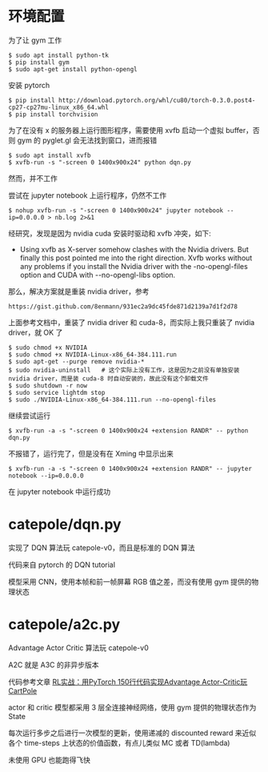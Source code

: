 环境配置
==========

为了让 gym 工作
```
$ sudo apt install python-tk
$ pip install gym
$ sudo apt-get install python-opengl
```

安装 pytorch
```
$ pip install http://download.pytorch.org/whl/cu80/torch-0.3.0.post4-cp27-cp27mu-linux_x86_64.whl
$ pip install torchvision
```

为了在没有 x 的服务器上运行图形程序，需要使用 xvfb 启动一个虚拟 buffer，否则 gym 的 pyglet.gl 会无法找到窗口，进而报错
```
$ sudo apt install xvfb
$ xvfb-run -s "-screen 0 1400x900x24" python dqn.py
```
然而，并不工作

尝试在 jupyter notebook 上运行程序，仍然不工作
```
$ nohup xvfb-run -s "-screen 0 1400x900x24" jupyter notebook --ip=0.0.0.0 > nb.log 2>&1
```

经研究，发现是因为 nvidia cuda 安装时驱动和 xvfb 冲突，如下:

- Using xvfb as X-server somehow clashes with the Nvidia drivers. But finally this post pointed me into the right direction. Xvfb works without any problems if you install the Nvidia driver with the -no-opengl-files option and CUDA with --no-opengl-libs option. 

那么，解决方案就是重装 nvidia driver，参考
```
https://gist.github.com/8enmann/931ec2a9dc45fde871d2139a7d1f2d78
```

上面参考文档中，重装了 nvidia driver 和 cuda-8，而实际上我只重装了 nvidia driver，就 OK 了
```
$ sudo chmod +x NVIDIA
$ sudo chmod +x NVIDIA-Linux-x86_64-384.111.run
$ sudo apt-get --purge remove nvidia-*
$ sudo nvidia-uninstall   # 这个实际上没有工作，这是因为之前没有单独安装 nvidia driver，而是装 cuda-8 时自动安装的，故此没有这个卸载文件
$ sudo shutdown -r now
$ sudo service lightdm stop
$ sudo ./NVIDIA-Linux-x86_64-384.111.run --no-opengl-files
```

继续尝试运行
```
$ xvfb-run -a -s "-screen 0 1400x900x24 +extension RANDR" -- python dqn.py 
```
不报错了，运行完了，但是没有在 Xming 中显示出来

```
$ xvfb-run -a -s "-screen 0 1400x900x24 +extension RANDR" -- jupyter notebook --ip=0.0.0.0
```
在 jupyter notebook 中运行成功


catepole/dqn.py
==================
实现了 DQN 算法玩 catepole-v0，而且是标准的 DQN 算法

代码来自 pytorch 的 DQN tutorial

模型采用 CNN，使用本帧和前一帧屏幕 RGB 值之差，而没有使用 gym 提供的物理状态


catepole/a2c.py
=================
Advantage Actor Critic 算法玩 catepole-v0

A2C 就是 A3C 的非异步版本

代码参考文章 [RL实战：用PyTorch 150行代码实现Advantage Actor-Critic玩CartPole](https://zhuanlan.zhihu.com/p/27860621)

actor 和 critic 模型都采用 3 层全连接神经网络，使用 gym 提供的物理状态作为 State

每次运行多步之后进行一次模型的更新，使用递减的 discounted reward 来近似各个 time-steps 上状态的价值函数，有点儿类似 MC 或者 TD(lambda)

未使用 GPU 也能跑得飞快
